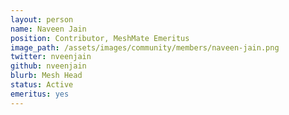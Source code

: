 ```yaml
---
layout: person
name: Naveen Jain
position: Contributor, MeshMate Emeritus
image_path: /assets/images/community/members/naveen-jain.png
twitter: nveenjain
github: nveenjain
blurb: Mesh Head
status: Active
emeritus: yes
---
```

